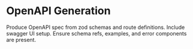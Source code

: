 # OpenAPI Generation
Produce OpenAPI spec from zod schemas and route definitions. Include swagger UI setup.
Ensure schema refs, examples, and error components are present.
